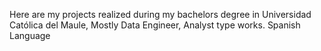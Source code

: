 Here are my projects realized during my bachelors degree in Universidad Católica del Maule, Mostly Data Engineer, Analyst type works. Spanish Language
